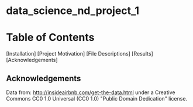 # data_science_nd_project_1

# Table of Contents
[Installation]
[Project Motivation]
[File Descriptions]
[Results]
[Acknowledgements]

## Acknowledgements
Data from: http://insideairbnb.com/get-the-data.html under a  Creative Commons CC0 1.0 Universal (CC0 1.0) "Public Domain Dedication" license. 
